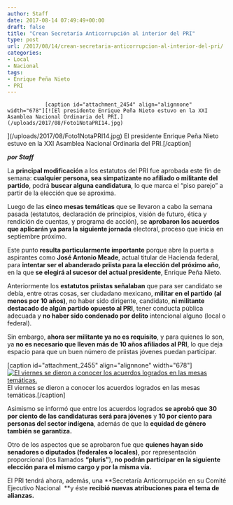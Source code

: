 ```yaml
---
author: Staff
date: 2017-08-14 07:49:49+00:00
draft: false
title: "Crean Secretaría Anticorrupción al interior del PRI"
type: post
url: /2017/08/14/crean-secretaria-anticorrupcion-al-interior-del-pri/
categories:
- Local
- Nacional
tags:
- Enrique Peña Nieto
- PRI
---
```



				[caption id="attachment_2454" align="alignnone" width="678"][![El presidente Enrique Peña Nieto estuvo en la XXI Asamblea Nacional Ordinaria del PRI.](/uploads/2017/08/Foto1NotaPRI14.jpg)
](/uploads/2017/08/Foto1NotaPRI14.jpg) El presidente Enrique Peña Nieto estuvo en la XXI Asamblea Nacional Ordinaria del PRI.[/caption]

_**por Staff**_

La **principal modificación** a los estatutos del PRI fue aprobada este fin de semana: **cualquier persona, sea simpatizante no afiliado o militante del partido**, podrá **buscar alguna candidatura**, lo que marca el “piso parejo” a partir de la elección que se aproxima.

Luego de las **cinco mesas temáticas** que se llevaron a cabo la semana pasada (estatutos, declaración de principios, visión de futuro, ética y rendición de cuentas, y programa de acción), se **aprobaron los acuerdos que aplicarán ya para la siguiente jornada** electoral, proceso que inicia en septiembre próximo.

Este punto **resulta particularmente importante** porque abre la puerta a aspirantes como **José Antonio Meade**, actual titular de Hacienda federal, para **intentar ser el abanderado priista para la elección del próximo año**, en la que **se elegirá al sucesor del actual presidente**, Enrique Peña Nieto.

Anteriormente los **estatutos priistas señalaban** que para ser candidato se debía, entre otras cosas, ser ciudadano mexicano, **militar en el partido** **(al menos por 10 años)**, no haber sido dirigente, candidato, **ni militante destacado de algún partido opuesto al PRI**, tener conducta pública adecuada y **no haber sido condenado por delito** intencional alguno (local o federal).

Sin embargo, **ahora ser militante ya no es requisito**, y para quienes lo son, ya **no es necesario que lleven más de 10 años afiliados al PRI**, lo que deja espacio para que un buen número de priistas jóvenes puedan participar.

[caption id="attachment_2455" align="alignnone" width="678"][![El viernes se dieron a conocer los acuerdos logrados en las mesas temáticas.](/uploads/2017/08/Foto2NotaPRI14.jpg)
](/uploads/2017/08/Foto2NotaPRI14.jpg) El viernes se dieron a conocer los acuerdos logrados en las mesas temáticas.[/caption]

Asimismo se informó que entre los acuerdos logrados **se aprobó que 30 por ciento de las candidaturas será para jóvenes** y **10 por ciento para personas del sector indígena**, además de que la **equidad de género también se garantiza.**

Otro de los aspectos que se aprobaron fue que **quienes hayan sido senadores o diputados (federales o locales)**, por representación proporcional (los llamados **“pluris”**), **no podrán participar en la siguiente elección para el mismo cargo y por la misma vía.**

El PRI tendrá ahora, además, una **Secretaría Anticorrupción en su Comité Ejecutivo Nacional  **y éste **recibió nuevas atribuciones para el tema de alianzas.**		
